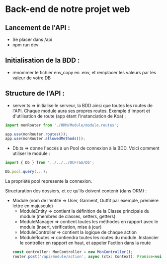 # Back-end de notre projet web

## Lancement de l'API :
* Se placer dans /api
* npm run dev

## Initialisation de la BDD :
* renommer le fichier env_copy en .env, et remplacer les valeurs par les valeur de votre DB

## Structure de l'API :
* server.ts => initialise le serveur, la BDD ainsi que toutes les routes de l'API. Chaque module aura ses propres routes.
Exemple d'import et d'utilisation de route (app étant l'instanciation de Koa) : 

```javascript
import monRouter from './ORM/Module/module.routes';

app.use(monRouter.routes());
app.use(monRouter.allowedMethods());
``` 

* Db.ts => donne l'accès à un Pool de connexion à la BDD. Voici comment utiliser le module :

```javascript
import { Db } from '../../../OCFram/Db';

Db.pool.query(...);
```

La propriété pool represente la connexion.

Structuration des dossiers, et ce qu'ils doivent contenir (dans ORM) :
* Module (nom de l'entité => User, Garment, Outfit par exemple, première lettre en majuscule)
    * ModuleEntity => contient la définition de la Classe principale du module (membres de classes, setters, getters) 
    * ModuleManager => contient toutes les méthodes en rapport avec le module (insert, vérification, mise à jour)
    * ModuleController => contient la logique de chaque action
    * ModuleRoutes => contiendra toutes les routes du module. Instancier le controller en rapport en haut, et appeler l'action dans la route
    ```javascript
    const controller: MonController = new MonController();
    router.post('/api/module/action', async (ctx: Context): Promise<void> => await controller.monAction(ctx));
    ```